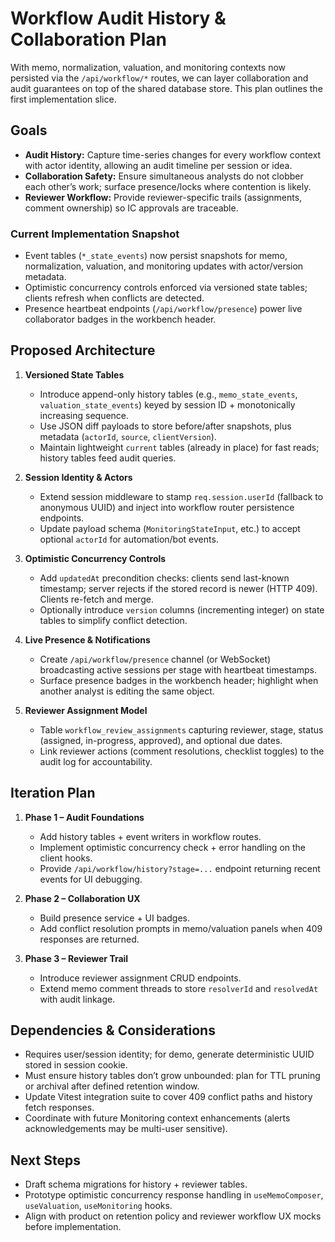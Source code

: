 # Workflow Audit History & Collaboration Plan

With memo, normalization, valuation, and monitoring contexts now persisted via the `/api/workflow/*` routes, we can layer collaboration and audit guarantees on top of the shared database store. This plan outlines the first implementation slice.

## Goals
- **Audit History:** Capture time-series changes for every workflow context with actor identity, allowing an audit timeline per session or idea.
- **Collaboration Safety:** Ensure simultaneous analysts do not clobber each other’s work; surface presence/locks where contention is likely.
- **Reviewer Workflow:** Provide reviewer-specific trails (assignments, comment ownership) so IC approvals are traceable.

### Current Implementation Snapshot
- Event tables (`*_state_events`) now persist snapshots for memo, normalization, valuation, and monitoring updates with actor/version metadata.
- Optimistic concurrency controls enforced via versioned state tables; clients refresh when conflicts are detected.
- Presence heartbeat endpoints (`/api/workflow/presence`) power live collaborator badges in the workbench header.

## Proposed Architecture
1. **Versioned State Tables**
   - Introduce append-only history tables (e.g., `memo_state_events`, `valuation_state_events`) keyed by session ID + monotonically increasing sequence.
   - Use JSON diff payloads to store before/after snapshots, plus metadata (`actorId`, `source`, `clientVersion`).
   - Maintain lightweight `current` tables (already in place) for fast reads; history tables feed audit queries.

2. **Session Identity & Actors**
   - Extend session middleware to stamp `req.session.userId` (fallback to anonymous UUID) and inject into workflow router persistence endpoints.
   - Update payload schema (`MonitoringStateInput`, etc.) to accept optional `actorId` for automation/bot events.

3. **Optimistic Concurrency Controls**
   - Add `updatedAt` precondition checks: clients send last-known timestamp; server rejects if the stored record is newer (HTTP 409). Clients re-fetch and merge.
   - Optionally introduce `version` columns (incrementing integer) on state tables to simplify conflict detection.

4. **Live Presence & Notifications**
   - Create `/api/workflow/presence` channel (or WebSocket) broadcasting active sessions per stage with heartbeat timestamps.
   - Surface presence badges in the workbench header; highlight when another analyst is editing the same object.

5. **Reviewer Assignment Model**
   - Table `workflow_review_assignments` capturing reviewer, stage, status (assigned, in-progress, approved), and optional due dates.
   - Link reviewer actions (comment resolutions, checklist toggles) to the audit log for accountability.

## Iteration Plan
1. **Phase 1 – Audit Foundations**
   - Add history tables + event writers in workflow routes.
   - Implement optimistic concurrency check + error handling on the client hooks.
   - Provide `/api/workflow/history?stage=...` endpoint returning recent events for UI debugging.

2. **Phase 2 – Collaboration UX**
   - Build presence service + UI badges.
   - Add conflict resolution prompts in memo/valuation panels when 409 responses are returned.

3. **Phase 3 – Reviewer Trail**
   - Introduce reviewer assignment CRUD endpoints.
   - Extend memo comment threads to store `resolverId` and `resolvedAt` with audit linkage.

## Dependencies & Considerations
- Requires user/session identity; for demo, generate deterministic UUID stored in session cookie.
- Must ensure history tables don’t grow unbounded: plan for TTL pruning or archival after defined retention window.
- Update Vitest integration suite to cover 409 conflict paths and history fetch responses.
- Coordinate with future Monitoring context enhancements (alerts acknowledgements may be multi-user sensitive).

## Next Steps
- Draft schema migrations for history + reviewer tables.
- Prototype optimistic concurrency response handling in `useMemoComposer`, `useValuation`, `useMonitoring` hooks.
- Align with product on retention policy and reviewer workflow UX mocks before implementation.
